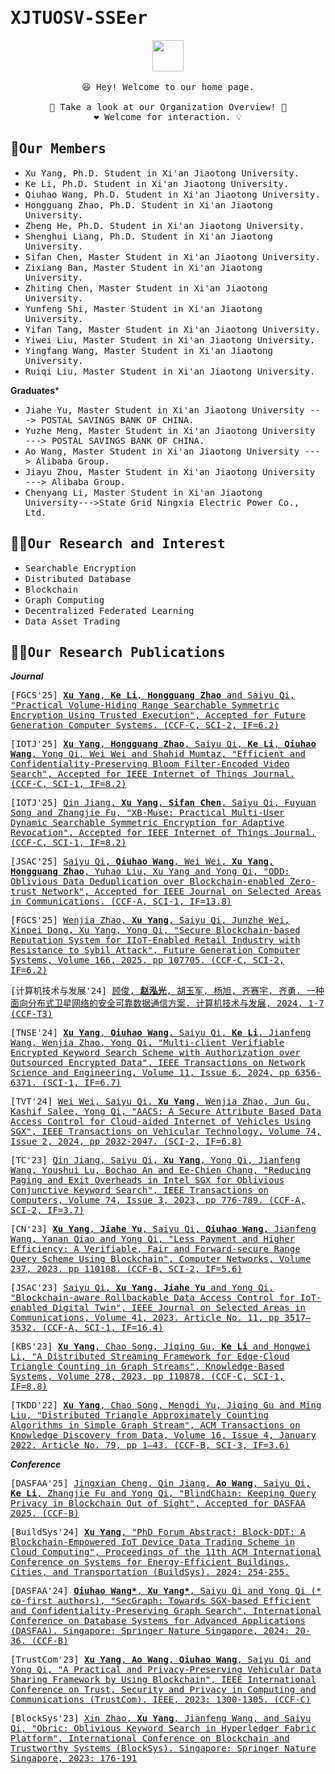 # <samp>XJTUOSV-SSEer</samp>

<p align="center">
  <img src="https://user-images.githubusercontent.com/5679180/79618120-0daffb80-80be-11ea-819e-d2b0fa904d07.gif" width="50px">
  <br><br />
  <samp>
    😆 Hey! Welcome to our home page.
    <br />
    <br /> 🍉 Take a look at our Organization Overview!  🌱
    <br /> ❤️ Welcome for interaction. 💡
    <br /> 
  </samp>
</p>



## 🧙<samp>Our Members</samp>
* <samp>Xu Yang, Ph.D. Student in Xi'an Jiaotong University.</samp>
* <samp>Ke Li, Ph.D. Student in Xi'an Jiaotong University.</samp>
* <samp>Qiuhao Wang, Ph.D. Student in Xi'an Jiaotong University.</samp>
* <samp>Hongguang Zhao, Ph.D. Student in Xi'an Jiaotong University.</samp>
* <samp>Zheng He, Ph.D. Student in Xi'an Jiaotong University.</samp>
* <samp>Shenghui Liang, Ph.D. Student in Xi'an Jiaotong University.</samp>
* <samp>Sifan Chen, Master Student in Xi'an Jiaotong University.</samp>
* <samp>Zixiang Ban, Master Student in Xi'an Jiaotong University.</samp>
* <samp>Zhiting Chen, Master Student in Xi'an Jiaotong University.</samp>
* <samp>Yunfeng Shi, Master Student in Xi'an Jiaotong University.</samp>
* <samp>Yifan Tang, Master Student in Xi'an Jiaotong University.</samp>
* <samp>Yiwei Liu, Master Student in Xi'an Jiaotong University.</samp>
* <samp>Yingfang Wang, Master Student in Xi'an Jiaotong University.</samp>
* <samp>Ruiqi Liu, Master Student in Xi'an Jiaotong University.</samp>

**Graduates***

* <samp>Jiahe Yu, Master Student in Xi'an Jiaotong University ---> POSTAL SAVINGS BANK OF CHINA.</samp>
* <samp>Yuzhe Meng, Master Student in Xi'an Jiaotong University ---> POSTAL SAVINGS BANK OF CHINA.</samp>
* <samp>Ao Wang, Master Student in Xi'an Jiaotong University ---> Alibaba Group.</samp>
* <samp>Jiayu Zhou, Master Student in Xi'an Jiaotong University ---> Alibaba Group.</samp>
* <samp>Chenyang Li, Master Student in Xi'an Jiaotong University--->State Grid Ningxia Electric Power Co., Ltd.</samp>

## 🙋‍♀️<samp>Our Research and Interest</samp>

* <samp>Searchable Encryption</samp>
* <samp>Distributed Database</samp>
* <samp>Blockchain</samp>
* <samp>Graph Computing</samp>
* <samp>Decentralized Federated Learning</samp>
* <samp>Data Asset Trading</samp>

## 👩‍💻<samp>Our Research Publications</samp>

***Journal***

<samp>[FGCS'25] [**Xu Yang**,  **Ke Li**, **Hongguang Zhao** and Saiyu Qi, "Practical Volume-Hiding Range Searchable Symmetric Encryption Using Trusted Execution", Accepted for Future Generation Computer Systems. (CCF-C, SCI-2, IF=6.2)](https://...)</samp>

<samp>[IOTJ'25] [**Xu Yang**, **Hongguang Zhao**, Saiyu Qi, **Ke Li**, **Qiuhao Wang**, Yong Qi, Wei Wei and Shahid Mumtaz, "Efficient and Confidentiality-Preserving Bloom
Filter-Encoded Video Search", Accepted for IEEE Internet of Things Journal. (CCF-C, SCI-1, IF=8.2)](https://ieeexplore.ieee.org/document/10981866)</samp>

<samp>[IOTJ'25] [Qin Jiang, **Xu Yang**, **Sifan Chen**, Saiyu Qi, Fuyuan Song and Zhangjie Fu, "XB-Muse: Practical Multi-User Dynamic Searchable Symmetric Encryption for Adaptive Revocation", Accepted for IEEE Internet of Things Journal. (CCF-C, SCI-1, IF=8.2)](https://ieeexplore.ieee.org/abstract/document/10966426)</samp>

<samp>[JSAC'25] [Saiyu Qi, **Qiuhao Wang**, Wei Wei, **Xu Yang**, **Hongguang Zhao**, Yuhao Liu, Xu Yang and Yong Qi, "ODD: Oblivious Data Deduplication over Blockchain-enabled Zero-trust Network", Accepted for IEEE Journal on Selected Areas in Communications. (CCF-A, SCI-1, IF=13.8)](https://ieeexplore.ieee.org/abstract/document/10963981)</samp>

<samp>[FGCS'25] [Wenjia Zhao, **Xu Yang**, Saiyu Qi, Junzhe Wei, Xinpei Dong, Xu Yang, Yong Qi, "Secure Blockchain-based Reputation System for IIoT-Enabled Retail Industry with Resistance to Sybil Attack", Future Generation Computer Systems, Volume 166, 2025. pp 107705. (CCF-C, SCI-2, IF=6.2)](https://www.sciencedirect.com/science/article/pii/S0167739X24006691?via%3Dihub)</samp>

<samp>[计算机技术与发展'24] [顾俊, **赵泓光**, 胡玉军, 杨旭, 齐赛宇, 齐勇. 一种面向分布式卫星网络的安全可靠数据通信方案. 计算机技术与发展, 2024, 1-7 (CCF-T3)](https://10.20165/j.cnki.ISSN1673-629X.2024.0398)</samp>

<samp>[TNSE'24] [**Xu Yang**, **Qiuhao Wang**, Saiyu Qi, **Ke Li**, Jianfeng Wang, Wenjia Zhao, Yong Qi, "Multi-client Verifiable Encrypted Keyword Search Scheme with Authorization over Outsourced Encrypted Data", IEEE Transactions on Network Science and Engineering, Volume 11, Issue 6, 2024, pp 6356-6371. (SCI-1, IF=6.7)](https://ieeexplore.ieee.org/document/10643298)</samp>

<samp>[TVT'24] [Wei Wei, Saiyu Qi, **Xu Yang**, Wenjia Zhao, Jun Gu, Kashif Salee, Yong Qi, "AACS: A Secure Attribute Based Data Access Control for Cloud-aided Internet of Vehicles Using SGX", IEEE Transactions on Vehicular Technology, Volume 74, Issue 2, 2024, pp 2032-2047. (SCI-2, IF=6.8)](https://ieeexplore.ieee.org/document/10645317)</samp>

<samp>[TC'23] [Qin Jiang, Saiyu Qi, **Xu Yang**, Yong Qi, Jianfeng Wang, Youshui Lu, Bochao An and Ee-Chien Chang, "Reducing Paging and Exit Overheads in Intel SGX for Oblivious Conjunctive Keyword Search", IEEE Transactions on Computers, Volume 74, Issue 3, 2023, pp 776-789.  (CCF-A, SCI-2, IF=3.7)](https://ieeexplore.ieee.org/document/10141866)</samp>

<samp>[CN'23] [**Xu Yang**, **Jiahe Yu**, Saiyu Qi, **Qiuhao Wang**, Jianfeng Wang, Yanan Qiao and Yong Qi, "Less Payment and Higher Efficiency: A Verifiable, Fair and Forward-secure Range Query Scheme Using Blockchain", Computer Networks, Volume 237, 2023. pp 110108. (CCF-B, SCI-2, IF=5.6)](https://www.sciencedirect.com/science/article/pii/S1389128623005534?via%3Dihub)</samp>

<samp>[JSAC'23] [Saiyu Qi, **Xu Yang**, **Jiahe Yu** and Yong Qi, "Blockchain-aware Rollbackable Data Access Control for IoT-enabled Digital Twin", IEEE Journal on Selected Areas in Communications, Volume 41, 2023. Article No. 11, pp 3517–3532. (CCF-A, SCI-1, IF=16.4)](https://ieeexplore.ieee.org/abstract/document/10239228)</samp>

<samp>[KBS'23] [**Xu Yang**, Chao Song, Jiqing Gu, **Ke Li** and Hongwei Li, "A Distributed Streaming Framework for Edge-Cloud Triangle Counting in Graph Streams", Knowledge-Based Systems, Volume 278, 2023. pp 110878.  (CCF-C, SCI-1, IF=8.8)](https://www.sciencedirect.com/science/article/pii/S0950705123006287?via%3Dihub)</samp>

<samp>[TKDD'22] [**Xu Yang**, Chao Song, Mengdi Yu, Jiqing Gu and Ming Liu, "Distributed Triangle Approximately Counting Algorithms in Simple Graph Stream", ACM Transactions on Knowledge Discovery from Data, Volume 16, Issue 4, January 2022. Article No. 79, pp 1–43. (CCF-B, SCI-3, IF=3.6)](https://dl.acm.org/doi/10.1145/3494562)</samp>

***Conference***

<samp>[DASFAA'25] [Jingxian Cheng, Qin Jiang, **Ao Wang**, Saiyu Qi, **Ke Li**, Zhangjie Fu and Yong Qi, "BlindChain: Keeping Query Privacy in Blockchain Out of Sight", Accepted for DASFAA 2025. (CCF-B)](https://...)</samp>

<samp>[BuildSys'24] [**Xu Yang**, "PhD Forum Abstract: Block-DDT: A Blockchain-Empowered IoT Device Data Trading Scheme in Cloud Computing", Proceedings of the 11th ACM International Conference on Systems for Energy-Efficient Buildings, Cities, and Transportation (BuildSys). 2024: 254-255.](https://dl.acm.org/doi/abs/10.1145/3671127.3699684)</samp>

<samp>[DASFAA'24] [**Qiuhao Wang\***, **Xu Yang\***, Saiyu Qi and Yong Qi  (\* co-first authors), "SecGraph: Towards SGX-based Efficient and Confidentiality-Preserving Graph Search", International Conference on Database Systems for Advanced Applications (DASFAA). Singapore: Springer Nature Singapore, 2024: 20-36. (CCF-B)](https://doi.org/10.1007/978-981-97-5562-2_2)</samp>

<samp>[TrustCom'23] [**Xu Yang**, **Ao Wang**, **Qiuhao Wang**, Saiyu Qi and Yong Qi, "A Practical and Privacy-Preserving Vehicular Data Sharing Framework by Using Blockchain", IEEE International Conference on Trust, Security and Privacy in Computing and Communications (TrustCom). IEEE, 2023: 1300-1305. (CCF-C)](https://ieeexplore.ieee.org/document/10538824)</samp>

<samp>[BlockSys'23] [Xin Zhao, **Xu Yang**, Jianfeng Wang, and Saiyu Qi, "Obric: Oblivious Keyword Search in Hyperledger Fabric Platform", International Conference on Blockchain and Trustworthy Systems (BlockSys). Singapore: Springer Nature Singapore, 2023: 176-191](https://link.springer.com/chapter/10.1007/978-981-99-8104-5_14)</samp>

